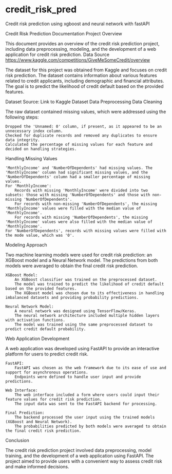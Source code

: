 # credit_risk_pred
Credit risk prediction using xgboost and neural network with fastAPI 

Credit Risk Prediction Documentation
Project Overview

This document provides an overview of the credit risk prediction project, including data preprocessing, modeling, and the development of a web application for credit risk prediction.
Data Source  https://www.kaggle.com/competitions/GiveMeSomeCredit/overview

The dataset for this project was obtained from Kaggle and focuses on credit risk prediction. The dataset contains information about various features related to credit applicants, including demographic and financial attributes. The goal is to predict the likelihood of credit default based on the provided features.

Dataset Source: Link to Kaggle Dataset
Data Preprocessing
Data Cleaning

The raw dataset contained missing values, which were addressed using the following steps:

    Dropped the 'Unnamed: 0' column, if present, as it appeared to be an unnecessary index column.
    Checked for duplicate records and removed any duplicates to ensure data integrity.
    Calculated the percentage of missing values for each feature and decided on handling strategies.

Handling Missing Values

    'MonthlyIncome' and 'NumberOfDependents' had missing values. The 'MonthlyIncome' column had significant missing values, and the 'NumberOfDependents' column had a smaller percentage of missing values.
    For 'MonthlyIncome':
        Records with missing 'MonthlyIncome' were divided into two subsets: those with missing 'NumberOfDependents' and those with non-missing 'NumberOfDependents'.
        For records with non-missing 'NumberOfDependents', the missing 'MonthlyIncome' values were filled with the median value of 'MonthlyIncome'.
        For records with missing 'NumberOfDependents', the missing 'MonthlyIncome' values were also filled with the median value of 'MonthlyIncome'.
    For 'NumberOfDependents', records with missing values were filled with the mode value, which was '0'.

Modeling Approach

Two machine learning models were used for credit risk prediction: an XGBoost model and a Neural Network model. The predictions from both models were averaged to obtain the final credit risk prediction.

    XGBoost Model:
        An XGBoost classifier was trained on the preprocessed dataset.
        The model was trained to predict the likelihood of credit default based on the provided features.
        The XGBoost model was chosen due to its effectiveness in handling imbalanced datasets and providing probability predictions.

    Neural Network Model:
        A neural network was designed using TensorFlow/Keras.
        The neural network architecture included multiple hidden layers with activation functions.
        The model was trained using the same preprocessed dataset to predict credit default probability.

Web Application Development

A web application was developed using FastAPI to provide an interactive platform for users to predict credit risk.

    FastAPI:
        FastAPI was chosen as the web framework due to its ease of use and support for asynchronous operations.
        Endpoints were defined to handle user input and provide predictions.

    Web Interface:
        The web interface included a form where users could input their feature values for credit risk prediction.
        The input data was sent to the FastAPI backend for processing.

    Final Prediction:
        The backend processed the user input using the trained models (XGBoost and Neural Network).
        The probabilities predicted by both models were averaged to obtain the final credit risk prediction.

Conclusion

The credit risk prediction project involved data preprocessing, model training, and the development of a web application using FastAPI. The project aimed to provide users with a convenient way to assess credit risk and make informed decisions.

